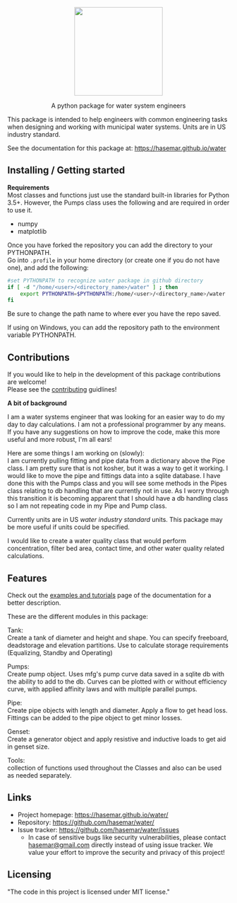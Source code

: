 <p align="center">
<img width="200" height="200" src="https://hasemar.github.io/water/documentation/html/_static/water_small.png">
</p>
<p style="text-align: center;">A python package for water system engineers</p>

This package is intended to help engineers with common engineering tasks when designing and
working with municipal water systems. Units are in US industry standard.

See the documentation for this package at: https://hasemar.github.io/water

## Installing / Getting started

**Requirements**  
Most classes and functions just use the standard built-in libraries for Python 3.5+. However, the Pumps class uses the following and are required in order to use it.
 
* numpy 
* matplotlib

Once you have forked the repository you can add the directory to your PYTHONPATH.  
Go into `.profile` in your home directory (or create one if you do not have one), and add the following:  

```bash
#set PYTHONPATH to recognize water package in github directory
if [ -d "/home/<user>/<directory_name>/water" ] ; then
    export PYTHONPATH=$PYTHONPATH:/home/<user>/<directory_name>/water
fi 
```
Be sure to change the path name to where ever you have the repo saved.  

If using on Windows, you can add the repository path to the environment variable PYTHONPATH. 

## Contributions

If you would like to help in the development of this package contributions are welcome!  
Please see the [contributing](contributions.md) guidlines!

**A bit of background** 

I am a water systems engineer that was looking for an easier way to do my day to day calculations. I am not a professional programmer by any means. If you have any suggestions on how to improve the code, make this more useful and more robust, I'm all ears!

Here are some things I am working on (slowly):  
I am currently pulling fitting and pipe data from a dictionary above the Pipe class. I am pretty sure that is not kosher, but it was a way to get it working. I would like to move the pipe and fittings data into a sqlite database. I have done this with the Pumps class and you will see some methods in the Pipes class relating to db handling that are currently not in use. As I worry through this transition it is becoming apparent that I should have a db handling class so I am not repeating code in my Pipe and Pump class. 

Currently units are in US *water industry standard* units. This package may be more useful if units could be specified.

I would like to create a water quality class that would perform concentration, filter bed area, contact time, and other water quality related calculations.

## Features

Check out the [examples and tutorials](https://hasemar.github.io/water/documentation/html/tutorial.html) page of the documentation for a better description. 

These are the different modules in this package:     

Tank:  
 Create a tank of diameter and height and shape. You can specify freeboard, deadstorage and elevation partitions.
 Use to calculate storage requirements (Equalizing, Standby and Operating)

Pumps:  
 Create pump object. Uses mfg's pump curve data saved in a sqlite db with the ability to add to the db. Curves can be plotted with or without efficiency curve, with applied affinity laws and with multiple parallel pumps. 

Pipe:  
 Create pipe objects with length and diameter. Apply a flow to get head loss. Fittings can be added to the pipe object to get minor losses.

Genset:  
 Create a generator object and apply resistive and inductive loads to get aid in genset size.

Tools:  
 collection of functions used throughout the Classes and also can be used as needed separately.
## Links  
- Project homepage: https://hasemar.github.io/water/
- Repository: https://github.com/hasemar/water/
- Issue tracker: https://github.com/hasemar/water/issues
  - In case of sensitive bugs like security vulnerabilities, please contact
    hasemar@gmail.com directly instead of using issue tracker. We value your effort
    to improve the security and privacy of this project!
## Licensing

"The code in this project is licensed under MIT license."